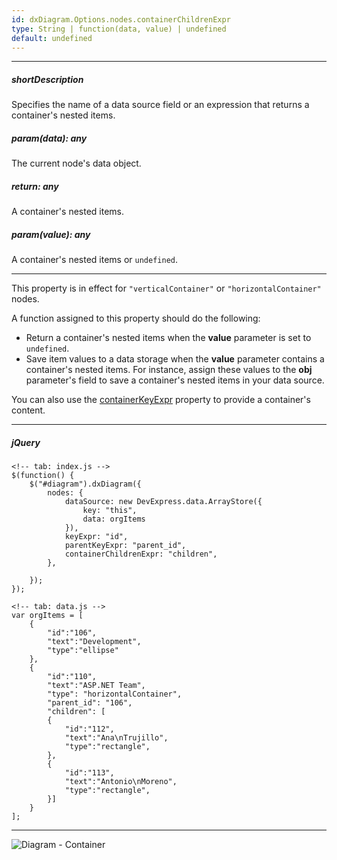 ```yaml
---
id: dxDiagram.Options.nodes.containerChildrenExpr
type: String | function(data, value) | undefined
default: undefined
---
```

---
##### shortDescription
Specifies the name of a data source field or an expression that returns a container's nested items.

##### param(data): any
The current node's data object.

##### return: any
A container's nested items.

##### param(value): any
A container's nested items or `undefined`.

---
This property is in effect for `"verticalContainer"` or `"horizontalContainer"` nodes.

A function assigned to this property should do the following:

* Return a container's nested items when the **value** parameter is set to `undefined`.
* Save item values to a data storage when the **value** parameter contains a container's nested items. For instance, assign these values to the **obj** parameter's field to save a container's nested items in your data source.

You can also use the [containerKeyExpr](/api-reference/10%20UI%20Components/dxDiagram/1%20Configuration/nodes/containerKeyExpr.md '/Documentation/ApiReference/UI_Components/dxDiagram/Configuration/nodes/#containerKeyExpr') property to provide a container's content.

---
##### jQuery

    <!-- tab: index.js -->
    $(function() {
        $("#diagram").dxDiagram({
            nodes: {
                dataSource: new DevExpress.data.ArrayStore({
                    key: "this",
                    data: orgItems
                }),
                keyExpr: "id",
                parentKeyExpr: "parent_id",
                containerChildrenExpr: "children",
            },

        });
    });
    
    <!-- tab: data.js -->
    var orgItems = [
        {  
            "id":"106",
            "text":"Development",
            "type":"ellipse"
        },
        {  
            "id":"110",
            "text":"ASP.NET Team",
            "type": "horizontalContainer",
            "parent_id": "106",
            "children": [
            {
                "id":"112",
                "text":"Ana\nTrujillo",
                "type":"rectangle",
            },
            {
                "id":"113",
                "text":"Antonio\nMoreno",
                "type":"rectangle",
            }]
        }
    ];

---

![Diagram - Container](/images/diagram/children-container-expr.png)